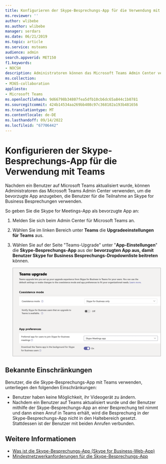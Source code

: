 ```yaml
---
title: Konfigurieren der Skype-Besprechungs-App für die Verwendung mit Teams
ms.reviewer: ''
author: wlibebe
ms.author: wlibebe
manager: serdars
ms.date: 06/21/2019
ms.topic: article
ms.service: msteams
audience: admin
search.appverid: MET150
f1.keywords:
- NOCSH
description: Administratoren können das Microsoft Teams Admin Center verwenden, um die Skype-Besprechungs-App für die Zusammenarbeit mit Teams zu konfigurieren.
ms.collection:
- M365-collaboration
appliesto:
- Microsoft Teams
ms.openlocfilehash: 9d66798b34807fea5dfb10cb6dc65a844c1b0781
ms.sourcegitcommit: 424b14534aa269bb408c97c368102a193b481656
ms.translationtype: MT
ms.contentlocale: de-DE
ms.lasthandoff: 09/14/2022
ms.locfileid: "67706442"
---
```

# <a name="configure-the-skype-meetings-app-to-work-with-teams"></a>Konfigurieren der Skype-Besprechungs-App für die Verwendung mit Teams

Nachdem ein Benutzer auf Microsoft Teams aktualisiert wurde, können Administratoren das Microsoft Teams Admin Center verwenden, um die bevorzugte App anzugeben, die Benutzer für die Teilnahme an Skype for Business Besprechungen verwenden.

So geben Sie die Skype for Meetings-App als bevorzugte App an:

1. Melden Sie sich beim Admin Center für Microsoft Teams an.
2. Wählen Sie im linken Bereich unter **Teams** die **Upgradeeinstellungen für Teams** aus.
3. Wählen Sie auf der Seite "Teams-Upgrade" unter "**App-Einstellungen**" die **Skype-Besprechungs-App** aus der **bevorzugten App aus, damit Benutzer Skype for Business Besprechungs-Dropdownliste beitreten** können.

    ![Wählen Sie "Bevorzugte App" aus, damit Benutzer an Skype for Business Besprechungen teilnehmen können.](media/teams-configure-skype-meetings-app-to-work-with-teams-image1.png)

## <a name="known-limitations"></a>Bekannte Einschränkungen

Benutzer, die die Skype-Besprechungs-App mit Teams verwenden, unterliegen den folgenden Einschränkungen:

- Benutzer haben keine Möglichkeit, ihr Videogerät zu ändern.
- Nachdem ein Benutzer auf Teams aktualisiert wurde und der Benutzer mithilfe der Skype-Besprechungs-App an einer Besprechung teil nimmt und dann einen Anruf in Teams erhält, wird die Besprechung in der Skype-Besprechungs-App nicht in den Haltebereich gesetzt. Stattdessen ist der Benutzer mit beiden Anrufen verbunden.

## <a name="more-information"></a>Weitere Informationen

- [Was ist die Skype-Besprechungs-App (Skype for Business-Web-App)](https://support.office.microsoft.com/article/what-is-skype-meetings-app-skype-for-business-web-app-1ff3d412-718a-4982-8ff2-a4992608cdb5)
- [Mindestnetzwerkanforderungen für die Skype-Besprechungs-App](/previous-versions/office/communications/mt845808(v=ocs.16))
